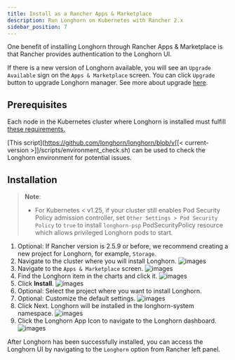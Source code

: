 ```yaml
---
title: Install as a Rancher Apps & Marketplace
description: Run Longhorn on Kubernetes with Rancher 2.x
sidebar_position: 7
---
```


One benefit of installing Longhorn through Rancher Apps & Marketplace is that Rancher provides authentication to the Longhorn UI.

If there is a new version of Longhorn available, you will see an `Upgrade Available` sign on the `Apps & Marketplace` screen. You can click `Upgrade` button to upgrade Longhorn manager. See more about upgrade [here](../upgrade).

## Prerequisites

Each node in the Kubernetes cluster where Longhorn is installed must fulfill [these requirements.](..#installation-requirements)

[This script](https://github.com/longhorn/longhorn/blob/v[[< current-version >]]/scripts/environment_check.sh) can be used to check the Longhorn environment for potential issues.

## Installation

> **Note**:
> * For Kubernetes < v1.25, if your cluster still enables Pod Security Policy admission controller, set `Other Settings > Pod Security Policy` to `true` to install `longhorn-psp` PodSecurityPolicy resource which allows privileged Longhorn pods to start.

1. Optional: If Rancher version is 2.5.9 or before, we recommend creating a new project for Longhorn, for example, `Storage`.
2. Navigate to the cluster where you will install Longhorn.
    ![images](/img/screenshots/install/rancher-2.6/select-project.png)
3. Navigate to the `Apps & Marketplace` screen.
    ![images](/img/screenshots/install/rancher-2.6/apps-launch.png)
4. Find the Longhorn item in the charts and click it.
    ![images](/img/screenshots/install/rancher-2.6/longhorn.png)
5. Click **Install**.
    ![images](/img/screenshots/install/rancher-2.6/longhorn-chart.png)
6. Optional: Select the project where you want to install Longhorn.
7. Optional: Customize the default settings.
    ![images](/img/screenshots/install/rancher-2.6/launch-longhorn.png)
8. Click Next. Longhorn will be installed in the longhorn-system namespace.
    ![images](/img/screenshots/install/rancher-2.6/installed-longhorn.png)
9. Click the Longhorn App Icon to navigate to the Longhorn dashboard.
    ![images](/img/screenshots/install/rancher-2.6/dashboard.png)

After Longhorn has been successfully installed, you can access the Longhorn UI by navigating to the `Longhorn` option from Rancher left panel.
